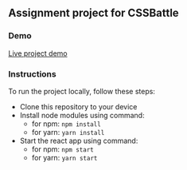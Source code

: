 ## Assignment project for CSSBattle

### Demo
<a href="https://cssbattle-task.netlify.app" target="_blank">Live project demo</a>

### Instructions
To run the project locally, follow these steps:
- Clone this repository to your device
- Install node modules using command:
  - for npm: `npm install`
  - for yarn: `yarn install`
- Start the react app using command:
  - for npm: `npm start`
  - for yarn: `yarn start`
